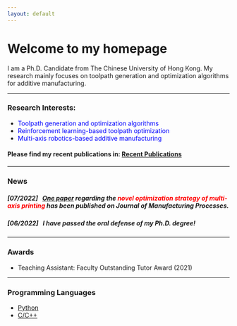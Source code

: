 ```yaml
---
layout: default
---
```


# **Welcome to my homepage**

I am a Ph.D. Candidate from The Chinese University of Hong Kong. My research mainly focuses on toolpath generation and optimization algorithms for additive manufacturing. 

---
### **Research Interests:**
- <font color=blue> Toolpath generation and optimization algorithms </font> 
- <font color=blue> Reinforcement learning-based toolpath optimization </font> 
- <font color=blue> Multi-axis robotics-based additive manufacturing </font> 


#### Please find my recent publications in: [Recent Publications](./selected_publications.html)

---
### News

##### *[07/2022]* &nbsp; [One paper](https://doi.org/10.1016/j.jmapro.2022.07.024) regarding the <font color=red> novel optimization strategy of multi-axis printing </font> has been published on *Journal of Manufacturing Processes*. 
##### *[06/2022]* &nbsp; I have passed the oral defense of my Ph.D. degree!   

---
### Awards
- Teaching Assistant: Faculty Outstanding Tutor Award (2021) 

---
### Programming Languages
- [Python](https://docs.python.org/3.10/tutorial/index.html)
- [C/C++](https://isocpp.org/)



